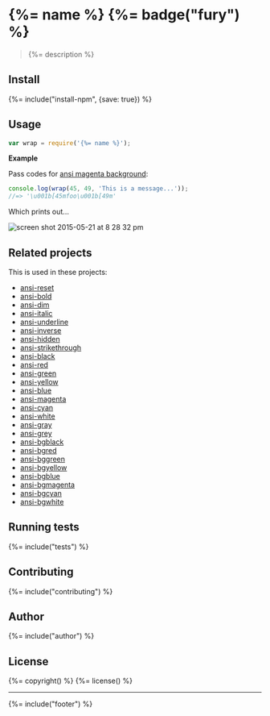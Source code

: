 # {%= name %} {%= badge("fury") %}

> {%= description %}

## Install
{%= include("install-npm", {save: true}) %}

## Usage

```js
var wrap = require('{%= name %}');
```

**Example**

Pass codes for [ansi magenta background](https://github.com/jonschlinkert/ansi-bgmagenta):

```js
console.log(wrap(45, 49, 'This is a message...'));
//=> '\u001b[45mfoo\u001b[49m'
```

Which prints out...

![screen shot 2015-05-21 at 8 28 32 pm](https://cloud.githubusercontent.com/assets/383994/7761769/12488afa-fff8-11e4-9cc1-71a8a6ec14a4.png)


## Related projects

This is used in these projects:

+ [ansi-reset](https://github.com/jonschlinkert/ansi-reset) 
+ [ansi-bold](https://github.com/jonschlinkert/ansi-bold) 
+ [ansi-dim](https://github.com/jonschlinkert/ansi-dim) 
+ [ansi-italic](https://github.com/jonschlinkert/ansi-italic) 
+ [ansi-underline](https://github.com/jonschlinkert/ansi-underline) 
+ [ansi-inverse](https://github.com/jonschlinkert/ansi-inverse) 
+ [ansi-hidden](https://github.com/jonschlinkert/ansi-hidden) 
+ [ansi-strikethrough](https://github.com/jonschlinkert/ansi-strikethrough) 
+ [ansi-black](https://github.com/jonschlinkert/ansi-black) 
+ [ansi-red](https://github.com/jonschlinkert/ansi-red) 
+ [ansi-green](https://github.com/jonschlinkert/ansi-green) 
+ [ansi-yellow](https://github.com/jonschlinkert/ansi-yellow) 
+ [ansi-blue](https://github.com/jonschlinkert/ansi-blue) 
+ [ansi-magenta](https://github.com/jonschlinkert/ansi-magenta) 
+ [ansi-cyan](https://github.com/jonschlinkert/ansi-cyan) 
+ [ansi-white](https://github.com/jonschlinkert/ansi-white) 
+ [ansi-gray](https://github.com/jonschlinkert/ansi-gray) 
+ [ansi-grey](https://github.com/jonschlinkert/ansi-grey) 
+ [ansi-bgblack](https://github.com/jonschlinkert/ansi-bgblack) 
+ [ansi-bgred](https://github.com/jonschlinkert/ansi-bgred) 
+ [ansi-bggreen](https://github.com/jonschlinkert/ansi-bggreen) 
+ [ansi-bgyellow](https://github.com/jonschlinkert/ansi-bgyellow) 
+ [ansi-bgblue](https://github.com/jonschlinkert/ansi-bgblue) 
+ [ansi-bgmagenta](https://github.com/jonschlinkert/ansi-bgmagenta) 
+ [ansi-bgcyan](https://github.com/jonschlinkert/ansi-bgcyan) 
+ [ansi-bgwhite](https://github.com/jonschlinkert/ansi-bgwhite) 

## Running tests
{%= include("tests") %}

## Contributing
{%= include("contributing") %}

## Author
{%= include("author") %}

## License
{%= copyright() %}
{%= license() %}

***

{%= include("footer") %}

